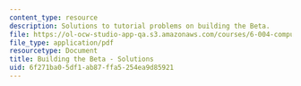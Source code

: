 ```yaml
---
content_type: resource
description: Solutions to tutorial problems on building the Beta.
file: https://ol-ocw-studio-app-qa.s3.amazonaws.com/courses/6-004-computation-structures-spring-2009/6f271ba05df1ab87ffa5254ea9d85921_MIT6_004s09_tutor14_sol.pdf
file_type: application/pdf
resourcetype: Document
title: Building the Beta - Solutions
uid: 6f271ba0-5df1-ab87-ffa5-254ea9d85921
---
```

